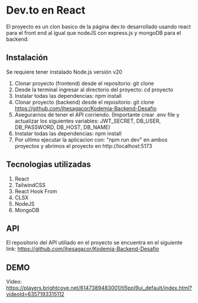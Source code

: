 # Dev.to en React

El proyecto es un clon basico de la página dev.to desarrollado usando react para el front end al igual que nodeJS con express.js y mongoDB para el backend.

## Instalación

Se requiere tener instalado Node.js versión v20

1. Clonar proyecto (frontend) desde el repositorio: git clone 
2. Desde la terminal ingresar al directorio del proyecto: cd proyecto
3. Instalar todas las dependencias: npm install
4. Clonar proyecto (backend) desde el repositorio: git clone https://github.com/jhesagacor/Kodemia-Backend-Desafio
5. Asegurarnos de tener el API corriendo. (Importante crear .env file y actualizar los siguientes variables: JWT_SECRET, DB_USER, DB_PASSWORD, DB_HOST, DB_NAME)
6. Instalar todas las dependencias: npm install
7. Por ultimo ejecutar la aplicacion con: "npm run dev" en ambos proyectos y abrimos el proyecto en http://localhost:5173

## Tecnologias utilizadas

1. React
2. TailwindCSS
3. React Hook From
4. CLSX
5. NodeJS
2. MongoDB

## API

El repositorio del API utiliado en el proyecto se encuentra en el siguiente link: https://github.com/jhesagacor/Kodemia-Backend-Desafio

## DEMO

Video: https://players.brightcove.net/6147389483001/tI5ppI9uj_default/index.html?videoId=6357193315112 

